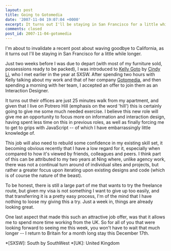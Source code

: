 ```yaml
---
layout: post
title: Going to Gotomedia
date: '2007-11-04 19:07:04 +0000'
excerpt: It turns out I'll be staying in San Francisco for a little while longer.
comments: closed
post_id: 2007-11-04-gotomedia
---
```

I'm about to invalidate a recent post about waving goodbye to California, as it turns out I'll be staying in San Francisco for a little while longer.

Just two weeks before I was due to depart (with most of my furniture sold, possessions ready to be packed), I was introduced to [Kelly Goto][1] by [Cindy Li][2], who I met earlier in the year at SXSW. After spending two hours with Kelly talking about my work and that of her company [Gotomedia][3], and then spending a morning with her team, I accepted an offer to join them as an Interaction Designer.

It turns out their offices are just 25 minutes walk from my apartment, and given that I live on Potrero Hill (emphasis on the word 'hill') this is certainly going to give me some much needed exercise. I believe this new role will give me an opportunity to focus more on information and interaction design, having spent less time on this in previous roles, as well as finally forcing me to get to grips with JavaScript -- of which I have embarrassingly little knowledge of.

This job will also need to rebuild some confidence in my existing skill set, it becoming obvious recently that I have a low regard for it, especially when compared to how it's viewed by friends, colleagues and peers. I think part of this can be attributed to my two years at Ning where, unlike agency work, there was not a continual turn around of individual sites and projects, but rather a greater focus upon iterating upon existing designs and code (which is of course the nature of the beast).

To be honest, there is still a large part of me that wants to try the freelance route, but given my visa is not something I want to give up too easily, and that transferring it is a pretty easy process, I'm of the mind that I have nothing to loose my giving this a try. Just a week in, things are already looking great.

One last aspect that made this such an attractive job offer, was that it allows me to spend more time working from the UK. So for all of you that were looking forward to seeing me this week, you won't have to wait that much longer -- I return to Britain for a month long stay this December 17th.

[1]: http://en.wikipedia.org/wiki/Kelly_Goto
[2]: http://www.cindyli.com/
[3]: http://www.gotomedia.com/

*[SXSW]: South by SouthWest
*[UK]: United Kingdom